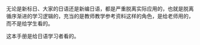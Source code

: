 无论是新标日、大家的日语还是新编日语，都是严重脱离实际应用的，也就是脱离循序渐进的学习逻辑的，充当的是教师教学参考资料这样的角色，是给老师用的，而不是给学生看的。

这本手册是给日语学习者看的。



